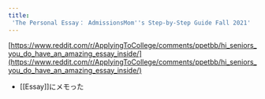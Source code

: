 ```yaml
---
title:
 'The Personal Essay： AdmissionsMom''s Step-by-Step Guide Fall 2021'
---
```


[https://www.reddit.com/r/ApplyingToCollege/comments/ppetbb/hi_seniors_you_do_have_an_amazing_essay_inside/](https://www.reddit.com/r/ApplyingToCollege/comments/ppetbb/hi_seniors_you_do_have_an_amazing_essay_inside/)
- [[Essay]]にメモった
